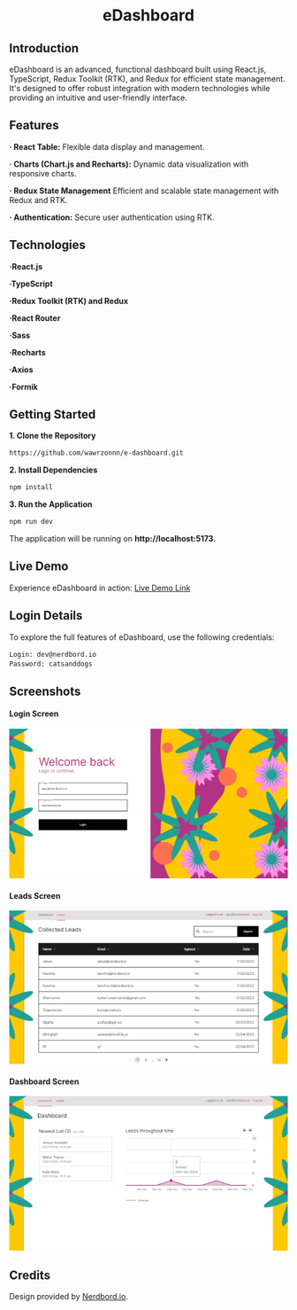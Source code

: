 <h1 align="center">
  eDashboard
</h1>


## Introduction

eDashboard is an advanced, functional dashboard built using React.js, TypeScript, Redux Toolkit (RTK), and Redux for efficient state management. It's designed to offer robust integration with modern technologies while providing an intuitive and user-friendly interface.



## Features

**· React Table:** Flexible data display and management.

**· Charts (Chart.js and Recharts):** Dynamic data visualization with responsive charts.

**· Redux State Management** Efficient and scalable state management with Redux and RTK.

**· Authentication:** Secure user authentication using RTK.


## Technologies

**·React.js**

**·TypeScript**

**·Redux Toolkit (RTK) and Redux**

**·React Router**

**·Sass**

**·Recharts**

**·Axios**

**·Formik**



## Getting Started

**1. Clone the Repository**
```bash
https://github.com/wawrzonnn/e-dashboard.git
```

**2. Install Dependencies**
```bash
npm install
```

**3. Run the Application**
```bash
npm run dev
```

The application will be running on **http://localhost:5173.**


## Live Demo

Experience eDashboard in action: [Live Demo Link](https://e-dashboard-psi.vercel.app/)


## Login Details

To explore the full features of eDashboard, use the following credentials:

```bash
Login: dev@nerdbord.io
Password: catsanddogs
```


## Screenshots

#### Login Screen
<p align="center">
  <a href="./docs/loginbig.png">
    <img src="./docs/loginSmall.png" alt="Login Screen Thumbnail"/>
  </a>
</p>

#### Leads Screen
<p align="center">
  <a href="./docs//leadsBig.png">
    <img src="./docs/leadsSmall.png" alt="Leads Screen Thumbnail"/>
  </a>
</p>

#### Dashboard Screen
<p align="center">
  <a href="./docs/dashboardBig.png">
    <img src="./docs/dashboardSmall.png" alt="Dashboard Screen Thumbnail"/>
  </a>
</p>

## Credits

Design provided by [Nerdbord.io](https://nerdbord.io).